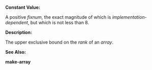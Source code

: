  

**Constant Value:** 

A positive *fixnum*, the exact magnitude of which is *implementation-dependent*, but which is not less than 8. 

**Description:** 

The upper exclusive bound on the *rank* of an *array*. 

**See Also:** 

**make-array** 

